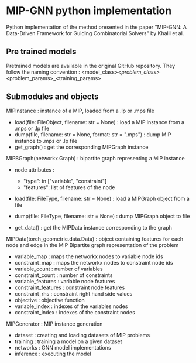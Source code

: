 # MIP-GNN python implementation

Python implementation of the method presented in the paper "MIP-GNN: A Data-Driven Framework for Guiding Combinatorial Solvers" by
Khalil et al.

## Pre trained models

Pretrained models are available in the original GitHub repository. They follow the naming convention : 
<model_class>_<problem_class>_<problem_params>_<training_params>

## Submodules and objects

MIPInstance : instance of a MIP, loaded from a .lp or .mps file
  - load(file: FileObject, filename: str = None) : load a MIP instance from a .mps or .lp file
  - dump(file, filename: str = None, format: str = ".mps") : dump MIP instance to .mps or .lp file
  - get_graph() : get the corresponding MIPGraph instance

MIPBGraph(networkx.Graph) : bipartite graph representing a MIP instance
  - node attributes : 
    - "type": in ["variable", "constraint"]
    - "features": list of features of the node

  - load(file: FileType, filename: str = None) : load a MIPGraph object from a file
  - dump(file: FileType, filename: str = None) : dump MIPGraph object to file
  - get_data() : get the MIPData instance corresponding to the graph

MIPData(torch_geometric.data.Data) : object containing features for each node and edge in the MIP Bipartite graph representation of the problem
  - variable_map : maps the networkx nodes to variable node ids
  - constraint_map : maps the networkx nodes to constraint node ids
  - variable_count : number of variables
  - constraint_count : number of constraints
  - variable_features : variable node features
  - constraint_features : constraint node features
  - constraint_rhs : constraint right hand side values
  - objective : objective function
  - variable_index : indexes of the variables nodes
  - constraint_index : indexes of the constraint nodes
  

MIPGenerator : MIP instance generation

- dataset : creating and loading datasets of MIP problems
- training : training a model on a given dataset
- networks : GNN model implementations
- inference : executing the model
